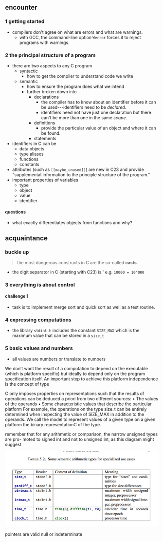 ## encounter

### 1 getting started

- compilers don't agree on what are errors and what are warnings.
  - with GCC, the command-line option `Werror` forces it to reject programs with warnings.


### 2 the principal structure of a program

- there are two aspects to any C program
  - syntactic
    - how to get the compiler to understand code we write
  - semantic
    - how to ensure the program does what we intend
    - further broken down into
      - declarations
        - the compiler has to know about an identifier before it can be used---identifiers need to be *declared*.
        - identifiers need not have just one declaration but there can't be more than one in the same *scope*.
      - definitions
        - provide the particular value of an object and where it can be found.
      - statements
- identifiers in C can be
  - data objects
  - type aliases
  - functions 
  - constants
- attributes (such as `[[maybe_unused]]`) are new in C23 and provide "supplemental information to the principle structure of the program."
- important properties of variables
  - type
  - object
  - value
  - identifier

#### questions

- what exactly differentiates objects from functions and why?


## acquaintance

### buckle up

> the most dangerous constructs in C are the so-called **casts**.

- the digit separator in C (starting with C23) is ' e.g. `10000 = 10'000`

### 3 everything is about control

#### challenge 1

- task is to implement merge sort and quick sort as well as a test routine.

### 4 expressing computations

- the library `stdint.h` includes the constant `SIZE_MAX` which is the maximum value that can be stored in a `size_t`

### 5 basic values and numbers

- all values are numbers or translate to numbers

We don’t want the result of a computation to
depend on the executable (which is platform specific) but ideally to depend only on the
program specification itself. An important step to achieve this platform independence is
the concept of type

C only imposes properties on representations such that the
results of operations can be deduced a priori from two different sources:
• The values of the operands
• Some characteristic values that describe the particular platform
For example, the operations on the type size_t can be entirely determined when inspecting
the value of SIZE_MAX in addition to the operands. We call the model to represent values
of a given type on a given platform the binary representationC of the type.

remember that for any arithmetic or comparison, the narrow unsigned types are pro-
moted to signed int and not to unsigned int, as this diagram might suggest

![semantic data types and where they're defined](image.png)

pointers are valid null or indeterminate